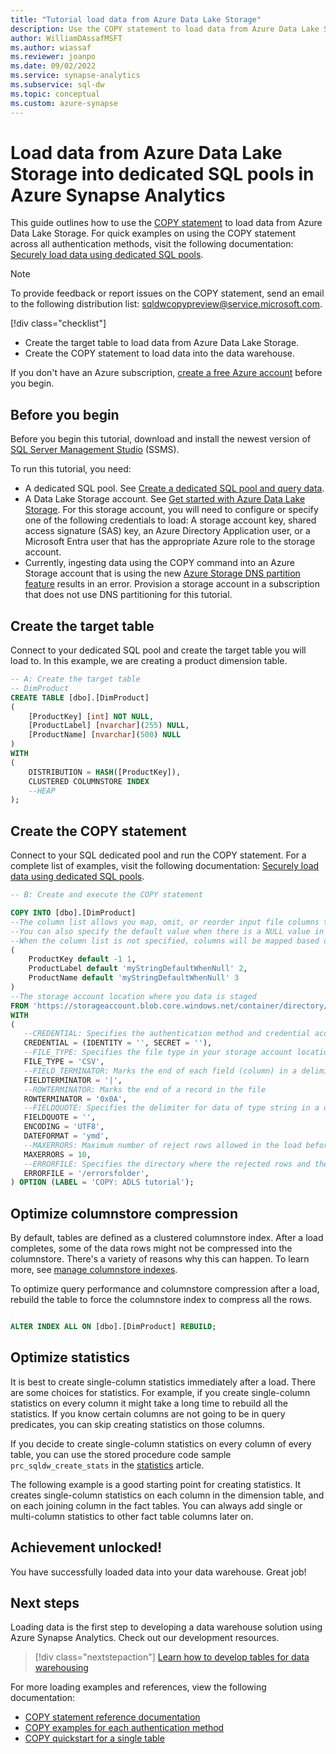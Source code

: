 ```yaml
---
title: "Tutorial load data from Azure Data Lake Storage"
description: Use the COPY statement to load data from Azure Data Lake Storage for dedicated SQL pools.
author: WilliamDAssafMSFT
ms.author: wiassaf
ms.reviewer: joanpo 
ms.date: 09/02/2022
ms.service: synapse-analytics
ms.subservice: sql-dw
ms.topic: conceptual
ms.custom: azure-synapse
---
```


# Load data from Azure Data Lake Storage into dedicated SQL pools in Azure Synapse Analytics

This guide outlines how to use the [COPY statement](/sql/t-sql/statements/copy-into-transact-sql?view=azure-sqldw-latest&preserve-view=true) to load data from Azure Data Lake Storage. For quick examples on using the COPY statement across all authentication methods, visit the following documentation: [Securely load data using dedicated SQL pools](./quickstart-bulk-load-copy-tsql-examples.md).

> [!NOTE]  
> To provide feedback or report issues on the COPY statement, send an email to the following distribution list: sqldwcopypreview@service.microsoft.com.
>
> [!div class="checklist"]
>
> * Create the target table to load data from Azure Data Lake Storage.
> * Create the COPY statement to load data into the data warehouse.

If you don't have an Azure subscription, [create a free Azure account](https://azure.microsoft.com/free/) before you begin.

## Before you begin

Before you begin this tutorial, download and install the newest version of [SQL Server Management Studio](/sql/ssms/download-sql-server-management-studio-ssms?toc=/azure/synapse-analytics/sql-data-warehouse/toc.json&bc=/azure/synapse-analytics/sql-data-warehouse/breadcrumb/toc.json&view=azure-sqldw-latest&preserve-view=true) (SSMS).

To run this tutorial, you need:

* A dedicated SQL pool. See [Create a dedicated SQL pool and query data](create-data-warehouse-portal.md).
* A Data Lake Storage account. See [Get started with Azure Data Lake Storage](../../data-lake-store/data-lake-store-get-started-portal.md?toc=/azure/synapse-analytics/sql-data-warehouse/toc.json&bc=/azure/synapse-analytics/sql-data-warehouse/breadcrumb/toc.json). For this storage account, you will need to configure or specify one of the following credentials to load: A storage account key, shared access signature (SAS) key, an Azure Directory Application user, or a Microsoft Entra user that has the appropriate Azure role to the storage account.
* Currently, ingesting data using the COPY command into an Azure Storage account that is using the new [Azure Storage DNS partition feature](https://techcommunity.microsoft.com/t5/azure-storage-blog/public-preview-create-additional-5000-azure-storage-accounts/ba-p/3465466) results in an error. Provision a storage account in a subscription that does not use DNS partitioning for this tutorial.

## Create the target table

Connect to your dedicated SQL pool and create the target table you will load to. In this example, we are creating a product dimension table.

```sql
-- A: Create the target table
-- DimProduct
CREATE TABLE [dbo].[DimProduct]
(
    [ProductKey] [int] NOT NULL,
    [ProductLabel] [nvarchar](255) NULL,
    [ProductName] [nvarchar](500) NULL
)
WITH
(
    DISTRIBUTION = HASH([ProductKey]),
    CLUSTERED COLUMNSTORE INDEX
    --HEAP
);
```

## Create the COPY statement

Connect to your SQL dedicated pool and run the COPY statement. For a complete list of examples, visit the following documentation: [Securely load data using dedicated SQL pools](./quickstart-bulk-load-copy-tsql-examples.md).

```sql
-- B: Create and execute the COPY statement

COPY INTO [dbo].[DimProduct]  
--The column list allows you map, omit, or reorder input file columns to target table columns.  
--You can also specify the default value when there is a NULL value in the file.
--When the column list is not specified, columns will be mapped based on source and target ordinality
(
    ProductKey default -1 1,
    ProductLabel default 'myStringDefaultWhenNull' 2,
    ProductName default 'myStringDefaultWhenNull' 3
)
--The storage account location where you data is staged
FROM 'https://storageaccount.blob.core.windows.net/container/directory/'
WITH  
(
   --CREDENTIAL: Specifies the authentication method and credential access your storage account
   CREDENTIAL = (IDENTITY = '', SECRET = ''),
   --FILE_TYPE: Specifies the file type in your storage account location
   FILE_TYPE = 'CSV',
   --FIELD_TERMINATOR: Marks the end of each field (column) in a delimited text (CSV) file
   FIELDTERMINATOR = '|',
   --ROWTERMINATOR: Marks the end of a record in the file
   ROWTERMINATOR = '0x0A',
   --FIELDQUOTE: Specifies the delimiter for data of type string in a delimited text (CSV) file
   FIELDQUOTE = '',
   ENCODING = 'UTF8',
   DATEFORMAT = 'ymd',
   --MAXERRORS: Maximum number of reject rows allowed in the load before the COPY operation is canceled
   MAXERRORS = 10,
   --ERRORFILE: Specifies the directory where the rejected rows and the corresponding error reason should be written
   ERRORFILE = '/errorsfolder',
) OPTION (LABEL = 'COPY: ADLS tutorial');
```

## Optimize columnstore compression

By default, tables are defined as a clustered columnstore index. After a load completes, some of the data rows might not be compressed into the columnstore.  There's a variety of reasons why this can happen. To learn more, see [manage columnstore indexes](sql-data-warehouse-tables-index.md).

To optimize query performance and columnstore compression after a load, rebuild the table to force the columnstore index to compress all the rows.

```sql

ALTER INDEX ALL ON [dbo].[DimProduct] REBUILD;

```

## Optimize statistics

It is best to create single-column statistics immediately after a load. There are some choices for statistics. For example, if you create single-column statistics on every column it might take a long time to rebuild all the statistics. If you know certain columns are not going to be in query predicates, you can skip creating statistics on those columns.

If you decide to create single-column statistics on every column of every table, you can use the stored procedure code sample `prc_sqldw_create_stats` in the [statistics](sql-data-warehouse-tables-statistics.md) article.

The following example is a good starting point for creating statistics. It creates single-column statistics on each column in the dimension table, and on each joining column in the fact tables. You can always add single or multi-column statistics to other fact table columns later on.

## Achievement unlocked!

You have successfully loaded data into your data warehouse. Great job!

## Next steps

Loading data is the first step to developing a data warehouse solution using Azure Synapse Analytics. Check out our development resources.

> [!div class="nextstepaction"]
> [Learn how to develop tables for data warehousing](sql-data-warehouse-tables-overview.md)

For more loading examples and references, view the following documentation:
- [COPY statement reference documentation](/sql/t-sql/statements/copy-into-transact-sql?view=azure-sqldw-latest&preserve-view=true#syntax)
- [COPY examples for each authentication method](./quickstart-bulk-load-copy-tsql-examples.md)
- [COPY quickstart for a single table](./quickstart-bulk-load-copy-tsql.md)
